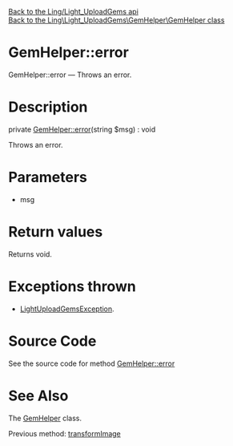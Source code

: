 [Back to the Ling/Light_UploadGems api](https://github.com/lingtalfi/Light_UploadGems/blob/master/doc/api/Ling/Light_UploadGems.md)<br>
[Back to the Ling\Light_UploadGems\GemHelper\GemHelper class](https://github.com/lingtalfi/Light_UploadGems/blob/master/doc/api/Ling/Light_UploadGems/GemHelper/GemHelper.md)


GemHelper::error
================



GemHelper::error — Throws an error.




Description
================


private [GemHelper::error](https://github.com/lingtalfi/Light_UploadGems/blob/master/doc/api/Ling/Light_UploadGems/GemHelper/GemHelper/error.md)(string $msg) : void




Throws an error.




Parameters
================


- msg

    


Return values
================

Returns void.


Exceptions thrown
================

- [LightUploadGemsException](https://github.com/lingtalfi/Light_UploadGems/blob/master/doc/api/Ling/Light_UploadGems/Exception/LightUploadGemsException.md).&nbsp;







Source Code
===========
See the source code for method [GemHelper::error](https://github.com/lingtalfi/Light_UploadGems/blob/master/GemHelper/GemHelper.php#L597-L600)


See Also
================

The [GemHelper](https://github.com/lingtalfi/Light_UploadGems/blob/master/doc/api/Ling/Light_UploadGems/GemHelper/GemHelper.md) class.

Previous method: [transformImage](https://github.com/lingtalfi/Light_UploadGems/blob/master/doc/api/Ling/Light_UploadGems/GemHelper/GemHelper/transformImage.md)<br>

